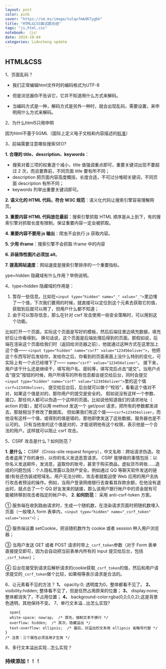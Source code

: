 ```yaml
---
layout: post
color: pink
cover: "https://sm.ms/image/tulqxfmAdK7ygbk"
title: "HTML&CSS面试题总结"
tags: "js,html,css"
notebook: （js）
date: 2019-10-04
categories: LiAncheng update
---
```

## HTML&CSS

1、页面乱码？

- 我们正常编辑html文件时的编码格式为UTF-8

- 但是浏览器你不告诉它，它并不知道用什么方式来解码。

- 当编码方式是一种，解码方式是另外一种时，就会出现乱码，需要设置<meta charset = "??">，来申明用什么方式来解码。

 2、为什么html5只用申明<!DOCTYPE HTML>

  因为html不基于SGML（国际上定义电子文档和内容描述的[标准](https://wiki.mbalib.com/wiki/标准)）

 3、前端需要注意哪些搜索SEO?

  **1. 合理的 title、description、keywords**：

  - 搜索对着三项的权重逐个减小，title 值强调重点即可，重要关键词出现不要超过 2 次，而且要靠前，不同页面 title 要有所不同；
  - description 把页面内容高度概括，长度合适，不可过分堆砌关键词，不同页面 description 有所不同；
  - keywords 列举出重要关键词即可。

  **2. 语义化的 HTML 代码，符合 W3C 规范**：语义化代码让搜索引擎容易理解网页。

  **3. 重要内容 HTML 代码放在最前**：搜索引擎抓取 HTML 顺序是从上到下，有的搜索引擎对抓取长度有限制，保证重要内容一定会被抓取。

  **4. 重要内容不要用 js 输出**：爬虫不会执行 js 获取内容。

  **5. 少用 iframe**：搜索引擎不会抓取 iframe 中的内容

  **6. 非装饰性图片必须加 alt**。

  **7. 提高网站速度**：网站速度是搜索引擎排序的一个重要指标。

  

  ype=hidden 隐藏域有什么作用？举例说明。

  

  

 4、type=hidden 隐藏域的作用是：

  1. 暂存一些信息。比如在`<input type="hidden" name="_" value="_">`里边埋了一个值，下次我们要用的时候，就直接可以定位到这个元素去获取它的值，获取到后就可以用了，但用户什么都不知道；
  2. 由于可以暂存信息，那么在针对 csrf 攻击使用一些安全策略时，可以用到这个功能。

  

  比如打开一个页面，实际这个页面是写好的模板，然后后端往里边填充数据，填充好后让你看得到。
  换句话说，这个页面是后端处理后得到的页面。那假如说，后端在渲染这个页面给我们时（返回给浏览器之前），他就通过这种方式在这里加上这个值—— `<input type="hidden" name="csrf" value="123456oliver">`，他把这个东西写好后发给你，发给你之后，你看到的页面表面上没什么特别的变化，可实际上有一个点已经埋下了—— `name="csrf" value="123456oliver"`。
  接下来，用户该干什么还是继续干，填写用户名、密码等，填写完后点击“提交”。当用户点击“提交”按钮的时候，用户所填写的所有信息都会提交给后台，同时会提交 `<input type="hidden" name="csrf" value="123456oliver">`里的这个值`csrf=123456oliver`。
  提交给后台后，后台就可以做个“校验”，看看这个值对不对，如果这个值是对的，那你用户的提交是安全的。
  假如说没有这样一个参数、接口，那任何人都可以伪造一个这样的页面。比如说他知道我们的请求地址（ action 的值），就可以用 method 发送一个 get/post 请求，把所有的参数都发进去，那就相当于修改了数据库。
  但如果我们有这个值——`csrf=123456oliver`，而他没有这样一个值，或得到的值是错的，那他即使发送了这些数据，服务器也是不认可的。
  只有当他发的这个值是对的，才能说明他有这个权限，表示他是一个合法的用户。这样就可以阻止 csrf 攻击。

  

  5、CSRF 攻击是什么？如何防范？

  **1. 是什么：**
  CSRF（Cross-site request forgery），中文名称：跨站请求伪造。攻击者盗用了你的身份，以你的名义发送恶意请求。
  CSRF 能够做的事情包括：以你名义发送邮件，发消息，盗取你的账号，甚至于购买商品，虚拟货币转账......造成的问题包括：个人隐私泄露以及财产安全。例如通过 QQ 等聊天软件发送的链接(有些还伪装成短域名，用户无法分辨)，攻击者就能迫使 Web 应用的用户去执行攻击者预设的操作。例如，当用户登录网络银行去查看其存款余额，在他没有退出时，就点击了一个 QQ 好友发来的链接，那么该用户银行帐户中的资金就有可能被转移到攻击者指定的帐户中。
  **2. 如何防范：**
  采用 anti-csrf-token 方案。

  ① 服务端在收到路由请求时，生成一个随机数，在渲染请求页面时把随机数埋入页面（一般埋入 form 表单内，`<input type="hidden" name="_csrf_token" value="xxxx">`）；

  ② 服务端设置 setCookie，把该随机数作为 cookie 或者 session 种入用户浏览器；

  ③ 当用户发送 GET 或者 POST 请求时带上`_csrf_token`参数（对于 Form 表单直接提交即可，因为会自动把当前表单内所有的 input 提交给后台，包括`_csrf_token`）；

  ④ 后台在接受到请求后解析请求的cookie获取`_csrf_token`的值，然后和用户请求提交的`_csrf_token`做个比较，如果相等表示请求是合法的。

  6、让元素看不见的方法？
  **1、**  opacity:0; 透明度为0，整体都看不见了。
  **2、**   visibility:hidden; 整体看不见了，但是任然占用原来的位置；
  **3、**  display:none; 整体都消失了，不占用位置；
  **4、** background-color:rgba(0,0,0,0,2);这是背景色透明，其他保持不变。
  7、单行文本溢...出怎么实现?
```
  span{
  white-space: nowrap;  /* 首先，强制文本不换行 */
  overflow: hidden;  /* 其次，隐藏溢出 */
  text-overflow: ellipsis;  /* 最后，对溢出的文本用 ellipsis 省略号代替 */
}
/* 注意：三个属性必须连用才生效 */
```
8、多行文本溢出实现...怎么实现？
  
  

### 持续添加！！！